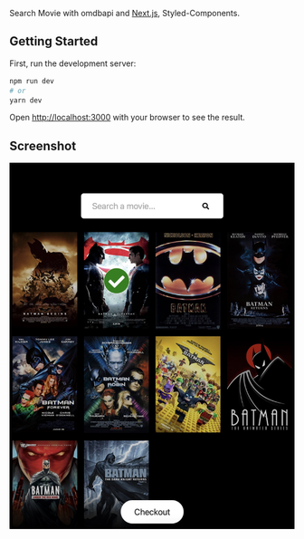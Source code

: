 Search Movie with omdbapi and [Next.js](https://nextjs.org/), Styled-Components.

## Getting Started

First, run the development server:

```bash
npm run dev
# or
yarn dev
```

Open [http://localhost:3000](http://localhost:3000) with your browser to see the result.

## Screenshot
![screenshot](/screenshot.jpg?raw=true)